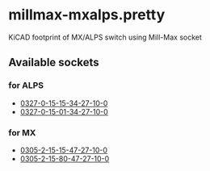 # millmax-mxalps.pretty

KiCAD footprint of MX/ALPS switch using Mill-Max socket


## Available sockets
### for ALPS

- [0327-0-15-15-34-27-10-0](https://www.digikey.jp/product-detail/ja/mill-max-manufacturing-corp/0327-0-15-15-34-27-10-0/ED90081-ND/947089)
- [0327-0-15-01-34-27-10-0](https://www.digikey.jp/product-detail/ja/mill-max-manufacturing-corp/0327-0-15-01-34-27-10-0/ED5016-ND/158178)


### for MX

- [0305-2-15-15-47-27-10-0](https://www.digikey.jp/product-detail/ja/mill-max-manufacturing-corp/0305-2-15-15-47-27-10-0/ED90333-ND/1801940)
- [0305-2-15-80-47-27-10-0](https://www.digikey.jp/product-detail/ja/mill-max-manufacturing-corp/0305-2-15-80-47-27-10-0/ED90438-ND/2236852)
